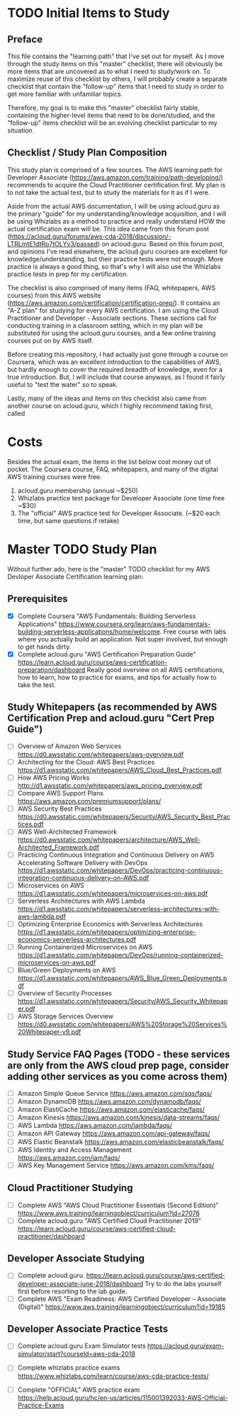 # TODO Initial Items to Study 

## Preface
This file contains the "learning path" that I've set out for myself. As I move through the study items on this "master" checklist, there will obviously be more items that are uncovered as to what I need to study/work on. To maximize reuse of this checklist by others, I will probably create a separate checklist that contain the "follow-up" items that I need to study in order to get more familiar with unfamiliar topics.

Therefore, my goal is to make this "master" checklist fairly stable, containing the higher-level items that need to be done/studied, and the "follow-up" items checklist will be an evolving checklist particular to my situation.

## Checklist / Study Plan Composition
This study plan is comprised of a few sources. The AWS learning path for Developer Associate (https://aws.amazon.com/training/path-developing/) recommends to acquire the Cloud Practitioner certification first. My plan is to not take the actual test, but to study the materials for it as if I were.

Aside from the actual AWS documentation, I will be using acloud.guru as the primary "guide" for my understanding/knowledge acquisition, and I will be using Whizlabs as a method to practice and really understand HOW the actual certification exam will be. This idea came from this forum post (https://acloud.guru/forums/aws-cda-2018/discussion/-LTRLmtE1dtRo7tOLYv3/passed) on acloud.guru. Based on this forum post, and opinions I've read elsewhere, the acloud.guru courses are excellent for knowledge/understanding, but their practice tests were not enough. More practice is always a good thing, so that's why I will also use the Whizlabs practice tests in prep for my certification.

The checklist is also comprised of many items (FAQ, whitepapers, AWS courses) from this AWS website (https://aws.amazon.com/certification/certification-prep/). It contains an "A-Z plan" for studying for every AWS certification. I am using the Cloud Practitioner and Developer - Associate sections. These sections call for conducting training in a classroom setting, which in my plan will be substituted for using the acloud.guru courses, and a few online training courses put on by AWS itself.

Before creating this repository, I had actually just gone through a course on Coursera, which was an excellent introduction to the capabilities of AWS, but hardly enough to cover the required breadth of knowledge, even for a true introduction. But, I will include that course anyways, as I found it fairly useful to "test the water" so to speak.

Lastly, many of the ideas and items on this checklist also came from another course on acloud.guru, which I highly recommend taking first, called 

# Costs
Besides the actual exam, the items in the list below cost money out of pocket. The Coursera course, FAQ, whitepapers, and many of the digital AWS training courses were free.
1. acloud.guru membership (annual ~$250)
2. Whizlabs practice test package for Developer Associate (one time free ~$30)
3. The "official" AWS practice test for Developer Associate. (~$20 each time, but same questions if retake)

# Master TODO Study Plan
Without further ado, here is the "master" TODO checklist for my AWS Devloper Associate Certification learning plan:
## Prerequisites
- [x] Complete Coursera "AWS Fundamentals: Building Serverless Applications" https://www.coursera.org/learn/aws-fundamentals-building-serverless-applications/home/welcome. Free course with labs where you actually build an application. Not super involved, but enough to get hands dirty.
- [x] Complete acloud.guru "AWS Certification Preparation Guide" https://learn.acloud.guru/course/aws-certification-preparation/dashboard Really good overview on all AWS certifications, how to learn, how to practice for exams, and tips for actually how to take the test.

## Study Whitepapers (as recommended by AWS Certification Prep and acloud.guru "Cert Prep Guide")
- [ ] Overview of Amazon Web Services https://d0.awsstatic.com/whitepapers/aws-overview.pdf
- [ ] Architecting for the Cloud: AWS Best Practices https://d1.awsstatic.com/whitepapers/AWS_Cloud_Best_Practices.pdf
- [ ] How AWS Pricing Works http://d1.awsstatic.com/whitepapers/aws_pricing_overview.pdf
- [ ] Compare AWS Support Plans https://aws.amazon.com/premiumsupport/plans/
- [ ] AWS Security Best Practices https://d0.awsstatic.com/whitepapers/Security/AWS_Security_Best_Practices.pdf
- [ ] AWS Well-Architected Framework https://d0.awsstatic.com/whitepapers/architecture/AWS_Well-Architected_Framework.pdf
- [ ] Practicing Continuous Integration and Continuous Delivery on AWS Accelerating Software Delivery with DevOps https://d1.awsstatic.com/whitepapers/DevOps/practicing-continuous-integration-continuous-delivery-on-AWS.pdf
- [ ] Microservices on AWS https://d1.awsstatic.com/whitepapers/microservices-on-aws.pdf
- [ ] Serverless Architectures with AWS Lambda https://d1.awsstatic.com/whitepapers/serverless-architectures-with-aws-lambda.pdf
- [ ] Optimizing Enterprise Economics with Serverless Architectures https://d1.awsstatic.com/whitepapers/optimizing-enterprise-economics-serverless-architectures.pdf
- [ ] Running Containerized Microservices on AWS https://d1.awsstatic.com/whitepapers/DevOps/running-containerized-microservices-on-aws.pdf
- [ ] Blue/Green Deployments on AWS https://d1.awsstatic.com/whitepapers/AWS_Blue_Green_Deployments.pdf
- [ ] Overview of Security Processes https://d1.awsstatic.com/whitepapers/Security/AWS_Security_Whitepaper.pdf
- [ ] AWS Storage Services Overview https://d0.awsstatic.com/whitepapers/AWS%20Storage%20Services%20Whitepaper-v9.pdf

## Study Service FAQ Pages (TODO - these services are only from the AWS cloud prep page, consider adding other services as you come across them)
- [ ] Amazon Simple Queue Service https://aws.amazon.com/sqs/faqs/
- [ ] Amazon DynamoDB https://aws.amazon.com/dynamodb/faqs/
- [ ] Amazon ElastiCache https://aws.amazon.com/elasticache/faqs/
- [ ] Amazon Kinesis https://aws.amazon.com/kinesis/data-streams/faqs/
- [ ] AWS Lambda https://aws.amazon.com/lambda/faqs/
- [ ] Amazon API Gateway https://aws.amazon.com/api-gateway/faqs/
- [ ] AWS Elastic Beanstalk https://aws.amazon.com/elasticbeanstalk/faqs/
- [ ] AWS Identity and Access Management https://aws.amazon.com/iam/faqs/
- [ ] AWS Key Management Service https://aws.amazon.com/kms/faqs/

## Cloud Practitioner Studying
- [ ] Complete AWS "AWS Cloud Practitioner Essentials (Second Edition)" https://www.aws.training/learningobject/curriculum?id=27076
- [ ] Complete acloud.guru "AWS Certified Cloud Practitioner 2019" https://learn.acloud.guru/course/aws-certified-cloud-practitioner/dashboard

## Developer Associate Studying
- [ ] Complete acloud.guru. https://learn.acloud.guru/course/aws-certified-developer-associate-june-2018/dashboard Try to do the labs yourself first before resorting to the lab guide.
- [ ] Complete AWS "Exam Readiness: AWS Certified Developer – Associate (Digital)" https://www.aws.training/learningobject/curriculum?id=19185

## Developer Associate Practice Tests
- [ ] Complete acloud.guru Exam Simulator tests https://acloud.guru/exam-simulator/start?courseId=aws-cda-2018
- [ ] Complete whizlabs practice exams https://www.whizlabs.com/learn/course/aws-cda-practice-tests/
- [ ] Complete "OFFICIAL" AWS practice exam https://help.acloud.guru/hc/en-us/articles/115001392033-AWS-Official-Practice-Exams


